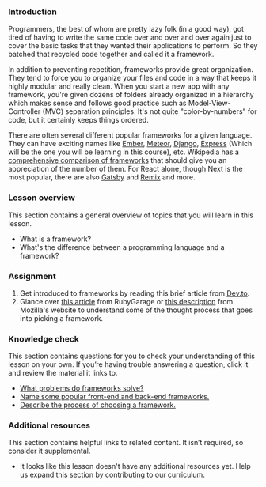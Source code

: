 ### Introduction

Programmers, the best of whom are pretty lazy folk (in a good way), got tired of having to write the same code over and over and over again just to cover the basic tasks that they wanted their applications to perform.  So they batched that recycled code together and called it a framework.

In addition to preventing repetition, frameworks provide great organization.  They tend to force you to organize your files and code in a way that keeps it highly modular and really clean.  When you start a new app with any framework, you're given dozens of folders already organized in a hierarchy which makes sense and follows good practice such as Model-View-Controller (MVC) separation principles.  It's not quite "color-by-numbers" for code, but it certainly keeps things ordered.

There are often several different popular frameworks for a given language.  They can have exciting names like [Ember](http://emberjs.com/), [Meteor](http://www.meteor.com/), [Django](https://www.djangoproject.com/), [Express](https://expressjs.com/) (Which will be the one you will be learning in this course), etc.  Wikipedia has a [comprehensive comparison of frameworks](http://en.wikipedia.org/wiki/Comparison_of_web_application_frameworks) that should give you an appreciation of the number of them.  For React alone, though Next is the most popular, there are also [Gatsby](https://www.gatsbyjs.com/) and [Remix](https://remix.run/) and more.

### Lesson overview

This section contains a general overview of topics that you will learn in this lesson.

*   What is a framework?
*   What's the difference between a programming language and a framework?

### Assignment

<div class="lesson-content__panel" markdown="1">

  1.  Get introduced to frameworks by reading this brief article from [Dev.to](https://dev.to/aspittel/what-is-a-web-framework-and-why-should-i-use-one-38c0).
  2.  Glance over [this article](https://rubygarage.org/blog/technology-stack-for-web-development) from RubyGarage or [this description](https://developer.mozilla.org/en-US/docs/Learn/Server-side/First_steps/Web_frameworks) from Mozilla's website to understand some of the thought process that goes into picking a framework.

</div>

### Knowledge check

This section contains questions for you to check your understanding of this lesson on your own. If you’re having trouble answering a question, click it and review the material it links to.

*   [What problems do frameworks solve?](https://developer.mozilla.org/en-US/docs/Learn/Server-side/First_steps/Web_frameworks#what_can_a_web_framework_do_for_you)
*   [Name some popular front-end and back-end frameworks.](https://dev.to/aspittel/what-is-a-web-framework-and-why-should-i-use-one-38c0)
*   [Describe the process of choosing a framework.](https://developer.mozilla.org/en-US/docs/Learn/Server-side/First_steps/Web_frameworks#how_to_select_a_web_framework)

### Additional resources

This section contains helpful links to related content. It isn’t required, so consider it supplemental.

*   It looks like this lesson doesn't have any additional resources yet. Help us expand this section by contributing to our curriculum.
